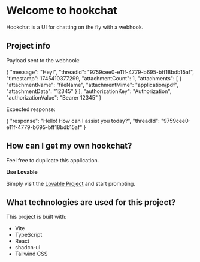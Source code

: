 # Welcome to hookchat

Hookchat is a UI for chatting on the fly with a webhook. 

## Project info

Payload sent to the webhook:

{
        "message": "Hey!",
        "threadId": "9759cee0-e11f-4779-b695-bff18bdb15af",
        "timestamp": 1745410377299,
        "attachmentCount": 1,
        "attachments": [
            {
                "attachmentName": "fileName",
                "attachmentMime": "application/pdf",
                "attachmentData": "12345"
            }
        ],
        "authorizationKey": "Authorization",
        "authorizationValue": "Bearer 12345"
    }

Expected response:

{
    "response": "Hello! How can I assist you today?",
    "threadId": "9759cee0-e11f-4779-b695-bff18bdb15af"
    }

## How can I get my own hookchat?

Feel free to duplicate this application.

**Use Lovable**

Simply visit the [Lovable Project](https://lovable.dev/projects/f3d2b692-0341-48c9-914e-2c5a4e10459b) and start prompting.

## What technologies are used for this project?

This project is built with:

- Vite
- TypeScript
- React
- shadcn-ui
- Tailwind CSS
